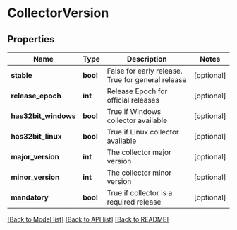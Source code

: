 # CollectorVersion

## Properties
Name | Type | Description | Notes
------------ | ------------- | ------------- | -------------
**stable** | **bool** | False for early release. True for general release | [optional] 
**release_epoch** | **int** | Release Epoch for official releases | [optional] 
**has32bit_windows** | **bool** | True if Windows collector available | [optional] 
**has32bit_linux** | **bool** | True if Linux collector available | [optional] 
**major_version** | **int** | The collector major version | [optional] 
**minor_version** | **int** | The collector minor version | [optional] 
**mandatory** | **bool** | True if collector is a required release | [optional] 

[[Back to Model list]](../README.md#documentation-for-models) [[Back to API list]](../README.md#documentation-for-api-endpoints) [[Back to README]](../README.md)


